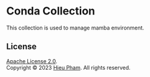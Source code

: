 # Conda Collection
This collection is used to manage mamba environment.
## License
[Apache License 2.0](https://github.com/hieupth/ansiblebook/blob/main/LICENSE).<br>
Copyright &copy; 2023 [Hieu Pham](https://github.com/hieupth). All rights reserved.
